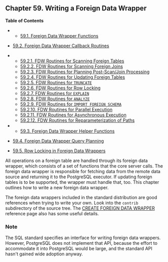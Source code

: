## Chapter 59. Writing a Foreign Data Wrapper

**Table of Contents**

  * *   [59.1. Foreign Data Wrapper Functions](fdw-functions.html)
  * [59.2. Foreign Data Wrapper Callback Routines](fdw-callbacks.html)

    

  * *   [59.2.1. FDW Routines for Scanning Foreign Tables](fdw-callbacks.html#FDW-CALLBACKS-SCAN)
    * [59.2.2. FDW Routines for Scanning Foreign Joins](fdw-callbacks.html#FDW-CALLBACKS-JOIN-SCAN)
    * [59.2.3. FDW Routines for Planning Post-Scan/Join Processing](fdw-callbacks.html#FDW-CALLBACKS-UPPER-PLANNING)
    * [59.2.4. FDW Routines for Updating Foreign Tables](fdw-callbacks.html#FDW-CALLBACKS-UPDATE)
    * [59.2.5. FDW Routines for `TRUNCATE`](fdw-callbacks.html#FDW-CALLBACKS-TRUNCATE)
    * [59.2.6. FDW Routines for Row Locking](fdw-callbacks.html#FDW-CALLBACKS-ROW-LOCKING)
    * [59.2.7. FDW Routines for `EXPLAIN`](fdw-callbacks.html#FDW-CALLBACKS-EXPLAIN)
    * [59.2.8. FDW Routines for `ANALYZE`](fdw-callbacks.html#FDW-CALLBACKS-ANALYZE)
    * [59.2.9. FDW Routines for `IMPORT FOREIGN SCHEMA`](fdw-callbacks.html#FDW-CALLBACKS-IMPORT)
    * [59.2.10. FDW Routines for Parallel Execution](fdw-callbacks.html#FDW-CALLBACKS-PARALLEL)
    * [59.2.11. FDW Routines for Asynchronous Execution](fdw-callbacks.html#FDW-CALLBACKS-ASYNC)
    * [59.2.12. FDW Routines for Reparameterization of Paths](fdw-callbacks.html#FDW-CALLBACKS-REPARAMETERIZE-PATHS)

  * *   [59.3. Foreign Data Wrapper Helper Functions](fdw-helpers.html)
  * [59.4. Foreign Data Wrapper Query Planning](fdw-planning.html)
  * [59.5. Row Locking in Foreign Data Wrappers](fdw-row-locking.html)

All operations on a foreign table are handled through its foreign data wrapper, which consists of a set of functions that the core server calls. The foreign data wrapper is responsible for fetching data from the remote data source and returning it to the PostgreSQL executor. If updating foreign tables is to be supported, the wrapper must handle that, too. This chapter outlines how to write a new foreign data wrapper.

The foreign data wrappers included in the standard distribution are good references when trying to write your own. Look into the `contrib` subdirectory of the source tree. The [CREATE FOREIGN DATA WRAPPER](sql-createforeigndatawrapper.html "CREATE FOREIGN DATA WRAPPER") reference page also has some useful details.

### Note

The SQL standard specifies an interface for writing foreign data wrappers. However, PostgreSQL does not implement that API, because the effort to accommodate it into PostgreSQL would be large, and the standard API hasn't gained wide adoption anyway.